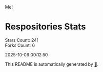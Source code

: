 Me!

# Respositories Stats
Stars Count: 241  
Forks Count: 6

2025-10-06 00:12:50  

This README is automatically generated by [🐰](https://github.com/rnitta/rnitta).
